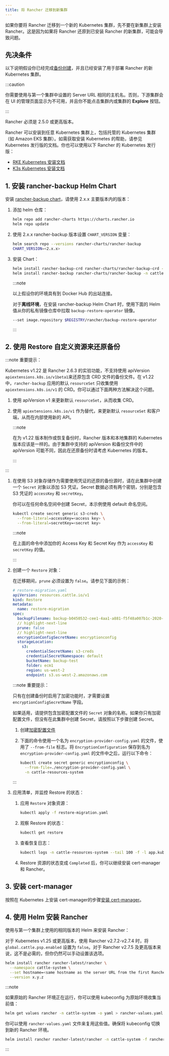 ```yaml
---
title: 将 Rancher 迁移到新集群
---
```


如果你要将 Rancher 迁移到一个新的 Kubernetes 集群，先不要在新集群上安装 Rancher。这是因为如果将 Rancher 还原到已安装 Rancher 的新集群，可能会导致问题。

## 先决条件

以下说明假设你已经完成[备份创建](back-up.md)，并且已经安装了用于部署 Rancher 的新 Kubernetes 集群。

:::caution

你需要使用与第一个集群中设置的 Server URL 相同的主机名。否则，下游集群会在 UI 的管理页面显示为不可用，并且你不能点击集群内或集群的 **Explore** 按钮。

:::

Rancher 必须是 2.5.0 或更高版本。

Rancher 可以安装到任意 Kubernetes 集群上，包括托管的 Kubernetes 集群（如 Amazon EKS 集群）。如需获取安装 Kubernetes 的帮助，请参见 Kubernetes 发行版的文档。你也可以使用以下 Rancher 的 Kubernetes 发行版：

- [RKE Kubernetes 安装文档](https://rancher.com/docs/rke/latest/en/installation/)
- [K3s Kubernetes 安装文档](https://rancher.com/docs/k3s/latest/en/installation/)

## 1. 安装 rancher-backup Helm Chart

安装 [rancher-backup chart](https://github.com/rancher/backup-restore-operator/tags)，请使用 2.x.x 主要版本内的版本：

1. 添加 helm 仓库：

   ```bash
   helm repo add rancher-charts https://charts.rancher.io
   helm repo update
   ```

1. 使用 2.x.x rancher-backup 版本设置 `CHART_VERSION` 变量：
   ```bash
   helm search repo --versions rancher-charts/rancher-backup
   CHART_VERSION=<2.x.x>
   ```

1. 安装 Chart：
   ```bash
   helm install rancher-backup-crd rancher-charts/rancher-backup-crd -n cattle-resources-system --create-namespace --version $CHART_VERSION
   helm install rancher-backup rancher-charts/rancher-backup -n cattle-resources-system --version $CHART_VERSION
   ```

   :::note

   以上假设你的环境具有到 Docker Hub 的出站连接。

   对于**离线环境**，在安装 rancher-backup Helm Chart 时，使用下面的 Helm 值从你的私有镜像仓库中拉取 `backup-restore-operator` 镜像。

   ```bash
   --set image.repository $REGISTRY/rancher/backup-restore-operator
   ```

   :::

## 2. 使用 Restore 自定义资源来还原备份

:::note 重要提示：

Kubernetes v1.22 是 Rancher 2.6.3 的实验功能，不支持使用 apiVersion `apiextensions.k8s.io/v1beta1`来还原包含 CRD 文件的备份文件。在 v1.22 中，`rancher-backup` 应用的默认 `resourceSet` 只收集使用 `apiextensions.k8s.io/v1` 的 CRD。你可以通过下面两种方法解决这个问题。

1. 使用 apiVersion v1 来更新默认 `resourceSet`，从而收集 CRD。
1. 使用 `apiextensions.k8s.io/v1` 作为替代，来更新默认 `resourceSet` 和客户端，从而在内部使用新的 API。

   :::note

   在为 v1.22 版本制作或恢复备份时，Rancher 版本和本地集群的 Kubernetes 版本应该是一样的。由于集群中支持的 apiVersion 和备份文件中的 apiVersion 可能不同，因此在还原备份时请考虑 Kubernetes 的版本。

   :::

:::

1. 在使用 S3 对象存储作为需要使用凭证的还原的备份源时，请在此集群中创建一个 `Secret` 对象以添加 S3 凭证。Secret 数据必须有两个密钥，分别是包含 S3 凭证的 `accessKey` 和 `secretKey`。

   你可以在任何命名空间中创建 Secret，本示例使用 default 命名空间。

   ```bash
   kubectl create secret generic s3-creds \
     --from-literal=accessKey=<access key> \
     --from-literal=secretKey=<secret key>
   ```

   :::note

   在上面的命令中添加你的 Access Key 和 Secret Key 作为 `accessKey` 和 `secretKey` 的值。

   :::

1. 创建一个 `Restore` 对象：

   在迁移期间，`prune` 必须设置为 `false`。请参见下面的示例：

   ```yaml
   # restore-migration.yaml
   apiVersion: resources.cattle.io/v1
   kind: Restore
   metadata:
     name: restore-migration
   spec:
     backupFilename: backup-b0450532-cee1-4aa1-a881-f5f48a007b1c-2020-09-15T07-27-09Z.tar.gz
     // highlight-next-line
     prune: false
     // highlight-next-line
     encryptionConfigSecretName: encryptionconfig
     storageLocation:
       s3:
         credentialSecretName: s3-creds
         credentialSecretNamespace: default
         bucketName: backup-test
         folder: ecm1
         region: us-west-2
         endpoint: s3.us-west-2.amazonaws.com
   ```

   :::note 重要提示：

   只有在创建备份时启用了加密功能时，才需要设置 `encryptionConfigSecretName` 字段。

   如果适用，请提供包含加密配置文件的 `Secret` 对象的名称。如果你只有加密配置文件，但没有在此集群中创建 Secret，请按照以下步骤创建 Secret。

   1. 创建[加密配置文件](configuration/backup.md#加密)
   1. 下面的命令使用一个名为 `encryption-provider-config.yaml` 的文件，使用了 `--from-file` 标志。将 `EncryptionConfiguration` 保存到名为 `encryption-provider-config.yaml` 的文件中之后，运行以下命令：

      ```bash
      kubectl create secret generic encryptionconfig \
        --from-file=./encryption-provider-config.yaml \
        -n cattle-resources-system
      ```

   :::

1. 应用清单，并监控 Restore 的状态：
   1. 应用 `Restore` 对象资源：

      ```bash
      kubectl apply -f restore-migration.yaml
      ```

   1. 观察 Restore 的状态：
      ```bash
      kubectl get restore
      ```

   1. 查看恢复日志：
      ```bash
      kubectl logs -n cattle-resources-system --tail 100 -f -l app.kubernetes.io/instance=rancher-backup
      ```

   1. Restore 资源的状态变成 `Completed` 后，你可以继续安装 cert-manager 和 Rancher。

## 3. 安装 cert-manager

按照在 Kubernetes 上安装 cert-manager的步骤[安装 cert-manager](../../installation-and-upgrade/install-rancher.md#4-安装-cert-manager)。

## 4. 使用 Helm 安装 Rancher

使用与第一个集群上使用的相同版本的 Helm 来安装 Rancher：

对于 Kubernetes v1.25 或更高版本，使用 Rancher v2.7.2-v2.7.4 时，将 `global.cattle.psp.enabled` 设置为 `false`。对于 Rancher v2.7.5 及更高版本来说，这不是必需的，但你仍然可以手动设置该选项。

```bash
helm install rancher rancher-latest/rancher \
  --namespace cattle-system \
  --set hostname=<same hostname as the server URL from the first Rancher server> \
  --version x.y.z
```

:::note

如果原始的 Rancher 环境正在运行，你可以使用 kubeconfig 为原始环境收集当前值：

```bash
helm get values rancher -n cattle-system -o yaml > rancher-values.yaml
```

你可以使用 `rancher-values.yaml` 文件来复用这些值。确保将 kubeconfig 切换到新的 Rancher 环境。

```bash
helm install rancher rancher-latest/rancher -n cattle-system -f rancher-values.yaml --version x.y.z
```

:::
